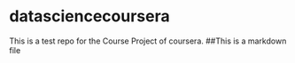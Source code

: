 datasciencecoursera
===================

This is a test repo for the Course Project of coursera.
##This is a markdown file

